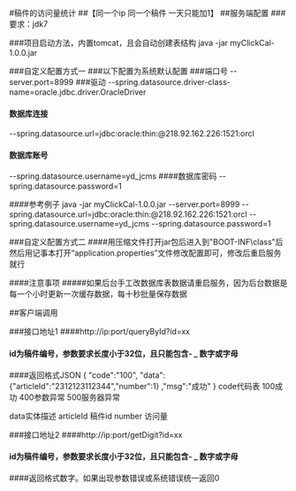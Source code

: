 #稿件的访问量统计
##【同一个ip 同一个稿件 一天只能加1】
##服务端配置 
###要求：jdk7

###项目启动方法，内置tomcat，且会自动创建表结构
java -jar myClickCal-1.0.0.jar 

###自定义配置方式一
###以下配置为系统默认配置
###端口号
--server.port=8999 
###驱动
--spring.datasource.driver-class-name=oracle.jdbc.driver.OracleDriver
#### 数据库连接
--spring.datasource.url=jdbc:oracle:thin:@218.92.162.226:1521:orcl
#### 数据库账号
--spring.datasource.username=yd_jcms
####数据库密码
--spring.datasource.password=1

####参考例子
java -jar myClickCal-1.0.0.jar --server.port=8999 --spring.datasource.url=jdbc:oracle:thin:@218.92.162.226:1521:orcl --spring.datasource.username=yd_jcms --spring.datasource.password=1


###自定义配置方式二
####用压缩文件打开jar包后进入到"BOOT-INF\class"后然后用记事本打开“application.properties”文件修改配置即可，修改后重启服务就行


####注意事项
#####如果后台手工改数据库表数据请重启服务，因为后台数据是每一个小时更新一次缓存数据，每十秒批量保存数据

##客户端调用

###接口地址1
####http://ip:port/queryById?id=xx
#### id为稿件编号，参数要求长度小于32位，且只能包含- _ 数字或字母

####返回格式JSON
{
    "code":"100",
    "data":{"articleId":"2312123112344","number":1}
    ,"msg":"成功"
}
code代码表
100成功
400参数异常
500服务器异常

data实体描述
   articleId 稿件id
   number  访问量
   
###接口地址2
####http://ip:port/getDigit?id=xx
#### id为稿件编号，参数要求长度小于32位，且只能包含- _ 数字或字母

####返回格式数字。如果出现参数错误或系统错误统一返回0
